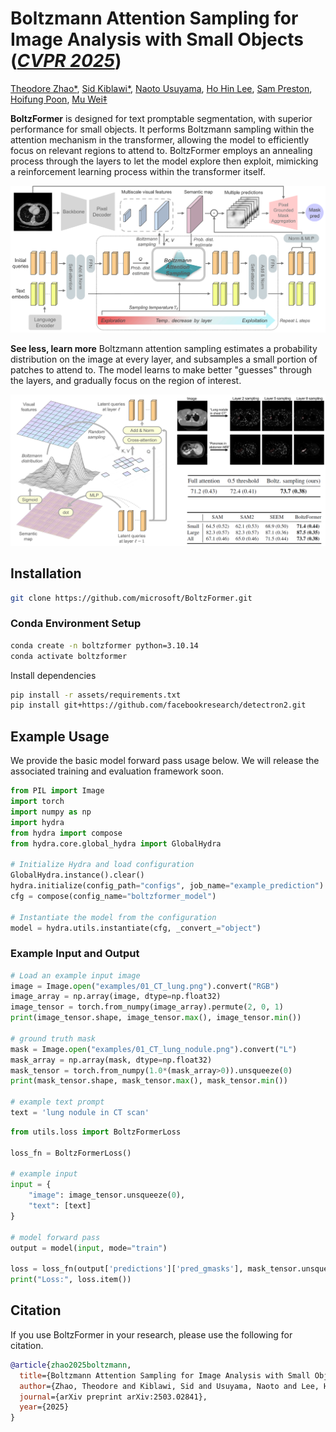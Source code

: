 # **Boltzmann Attention Sampling for Image Analysis with Small Objects** ([*CVPR 2025*](https://arxiv.org/abs/2503.02841))

[Theodore Zhao*](https://theodore-zhao.github.io/theozhao/), [Sid Kiblawi*](https://sidkiblawi.github.io/about/), [Naoto Usuyama](https://www.microsoft.com/en-us/research/people/naotous/), [Ho Hin Lee](https://scholar.google.com/citations?user=BsBdSpoAAAAJ&hl=en), [Sam Preston](https://scholar.google.com/citations?hl=en&user=E4FUfrsAAAAJ), [Hoifung Poon](https://scholar.google.com/citations?user=yqqmVbkAAAAJ&hl=en), [Mu Wei‡](https://www.linkedin.com/in/mu-wei-038a3849/)


**BoltzFormer** is designed for text promptable segmentation, with superior performance for small objects. It performs Boltzmann sampling within the attention mechanism in the transformer, allowing the model to efficiently focus on relevant regions to attend to. BoltzFormer employs an annealing process through the layers to let the model explore then exploit, mimicking a reinforcement learning process within the transformer itself.

<img src='assets/Model.png' width=750 alt="Architecture diagram of BoltzFormer showing the transformer model with Boltzmann attention sampling mechanism">

**See less, learn more**
Boltzmann attention sampling estimates a probability distribution on the image at every layer, and subsamples a small portion of patches to attend to. The model learns to make better "guesses" through the layers, and gradually focus on the region of interest.

<img src='assets/AttentionSampling.png' width=750 alt="Visualization of Boltzmann attention sampling process showing how the model progressively focuses on regions of interest through different layers">

## Installation
```sh
git clone https://github.com/microsoft/BoltzFormer.git
```

### Conda Environment Setup
```sh
conda create -n boltzformer python=3.10.14
conda activate boltzformer
```

Install dependencies
```sh
pip install -r assets/requirements.txt
pip install git+https://github.com/facebookresearch/detectron2.git
```


## Example Usage
We provide the basic model forward pass usage below. We will release the associated training and evaluation framework soon.

```python
from PIL import Image
import torch
import numpy as np
import hydra
from hydra import compose
from hydra.core.global_hydra import GlobalHydra

# Initialize Hydra and load configuration
GlobalHydra.instance().clear()
hydra.initialize(config_path="configs", job_name="example_prediction")
cfg = compose(config_name="boltzformer_model")

# Instantiate the model from the configuration
model = hydra.utils.instantiate(cfg, _convert_="object")
```

### Example Input and Output
```python
# Load an example input image
image = Image.open("examples/01_CT_lung.png").convert("RGB")
image_array = np.array(image, dtype=np.float32)
image_tensor = torch.from_numpy(image_array).permute(2, 0, 1)
print(image_tensor.shape, image_tensor.max(), image_tensor.min())

# ground truth mask
mask = Image.open("examples/01_CT_lung_nodule.png").convert("L")
mask_array = np.array(mask, dtype=np.float32)
mask_tensor = torch.from_numpy(1.0*(mask_array>0)).unsqueeze(0)
print(mask_tensor.shape, mask_tensor.max(), mask_tensor.min())

# example text prompt
text = 'lung nodule in CT scan'
```

```python
from utils.loss import BoltzFormerLoss

loss_fn = BoltzFormerLoss()

# example input
input = {
    "image": image_tensor.unsqueeze(0),
    "text": [text]
}

# model forward pass
output = model(input, mode="train")

loss = loss_fn(output['predictions']['pred_gmasks'], mask_tensor.unsqueeze(0))
print("Loss:", loss.item())
```


## Citation
If you use BoltzFormer in your research, please use the following for citation.
```bibtex
@article{zhao2025boltzmann,
  title={Boltzmann Attention Sampling for Image Analysis with Small Objects},
  author={Zhao, Theodore and Kiblawi, Sid and Usuyama, Naoto and Lee, Ho Hin and Preston, Sam and Poon, Hoifung and Wei, Mu},
  journal={arXiv preprint arXiv:2503.02841},
  year={2025}
}
```
